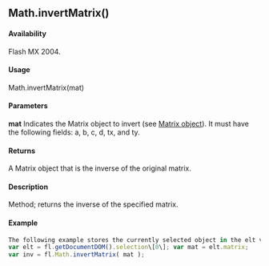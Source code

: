 ## Math.invertMatrix()

#### Availability

Flash MX 2004.

#### Usage

Math.invertMatrix(mat)

#### Parameters

**mat** Indicates the Matrix object to invert (see [Matrix object](#_bookmark725)). It must have the following fields: a, b, c, d, tx, and ty.

#### Returns

A Matrix object that is the inverse of the original matrix.

#### Description

Method; returns the inverse of the specified matrix.

#### Example

```javascript
The following example stores the currently selected object in the elt variable, assigns that matrix to the mat variable, and stores the inverse of the matrix in the inv variable:
var elt = fl.getDocumentDOM().selection\[0\]; var mat = elt.matrix;
var inv = fl.Math.invertMatrix( mat );

```